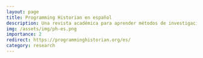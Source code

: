 ```yaml
---
layout: page
title: Programming Historian en español
description: Una revista académica para aprender métodos de investigación digitales
img: /assets/img/ph-es.png
importance: 2
redirect: https://programminghistorian.org/es/
category: research
---
```

